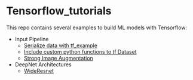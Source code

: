 # Tensorflow_tutorials

This repo contains several examples to build ML models with Tensorflow:
+ Input Pipeline
  + [Serialize data with tf_example](https://colab.research.google.com/drive/1WGiTBlDsVNDBbVry2b5oEPsySkVQwYre#scrollTo=3n3bV482_laS)
  + [Include custom python functions to tf Dataset](https://colab.research.google.com/drive/1ybJ8c6RnNsHrRe7wDnoh0fNV5SZiu8PE)
  + [Strong Image Augmentation](https://colab.research.google.com/drive/1-HBWcue8Wsw42C290qsD8JEiSxkZW5K-#scrollTo=HozF7Mpi9eH5)
+ DeepNet Architectures
  + [WideResnet](https://colab.research.google.com/drive/1JELSUpxEcSMaxgtxFXJGSCRUlii3vIYy#scrollTo=5yqC6eMfZg1B)
